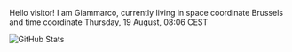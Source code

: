 Hello visitor! I am Giammarco, currently living in space coordinate Brussels and time coordinate Thursday, 19 August, 08:06 CEST

![GitHub Stats](https://github-readme-stats.vercel.app/api?username=grcasanova)

